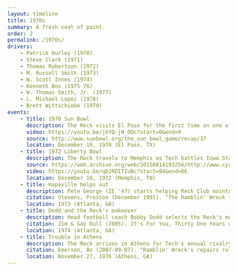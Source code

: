 ```yaml
---
layout: timeline
title: 1970s
summary: A fresh coat of paint.
order: 2
permalink: /1970s/
drivers:
    - Patrick Hurley (1970)
    - Steve Clark (1971)
    - Thomas Robertson (1972)
    - M. Russell Smith (1973)
    - W. Scott Innes (1974)
    - Kenneth Box (1975-76)
    - W. Thomas Smith, Jr. (1977)
    - L. Michael Lopez (1978)
    - Brett Wittschiebe (1979)
events:
    - title: 1970 Sun Bowl
      description: The Reck visits El Paso for the first time on one of its longest ever road trips, as the Yellow Jackets trounce the Texas Tech Red Raiders 17-9.
      video: https://youtu.be/jkYQ-jN_ODc?start=0&end=9
      source: http://www.sunbowl.org/the_sun_bowl_game/recap/37
      location: December 19, 1970 (El Paso, TX)
    - title: 1972 Liberty Bowl
      description: The Reck travels to Memphis as Tech battles Iowa State and eeks out a 31-30 win.
      source: https://web.archive.org/web/20150814193256/http://www.cyclones.com/pdf9/3655007.pdf?SPSID=48323&SPID=4653&DB_LANG=C&DB_OEM_ID=10700
      video: https://youtu.be/qDJRDITIuBc?start=84&end=86
      location: December 18, 1972 (Memphis, TN)
    - title: Hapeville helps out
      description: Pete George (IE '47) starts helping Reck Club maintain the Reck at the Hapeville Ford plant. Most, if not all, maintenance for the car goes through the plant and George.
      citation: Stevens, Preston (December 1991). "The Ramblin' Wreck from Georgia Tech". Car Collector & Car Classics. Classic Publishing, Inc.
      location: 1973 (Atlanta, GA)
    - title: Dodd and the Reck's makeover
      description: Head football coach Bobby Dodd selects the Reck's modern white and gold color scheme, basing the color gold off a swatch in a Lincoln car paint catalogue. Pete George helps repaint the Reck and finish a structural overhaul that includes the installation of a support system under the car's runningboards to help hold the weight of Tech cheerleaders and Reck Club members.
      citation: Jim & Gay Dull (2005). It's For You, Thirty One Years of Our Life On the Georgia Tech Campus. Greer Avenue Books. pp. 204–206.
      location: 1974 (Atlanta, GA)
    - title: Trouble in Athens
      description: The Reck arrives in Athens for Tech's annual rivalry game, but after the game, its police escort abandons it. Roving georgia students saw the car unprotected and approached it, intending to vandalize Tech's prized possession. Luckily, Tech students responsible for the car's safekeeping while in Athens showed up before any damage could be done, warding off the troublemakers with a 9mm pistol.
      citation: Emerson, Bo (2007-09-07). "Ramblin' Wreck's repairs roll along - Will Georgia Tech icon be good as gold for game?". The Atlanta Journal-Constitution. p. A1.
      location: November 27, 1976 (Athens, GA)
---
```

